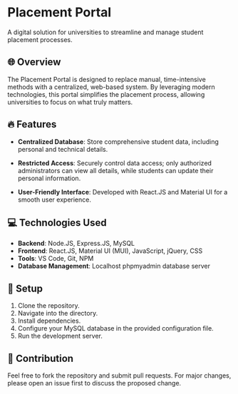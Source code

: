 # Placement Portal

A digital solution for universities to streamline and manage student placement processes.

## 🌐 Overview

The Placement Portal is designed to replace manual, time-intensive methods with a centralized, web-based system. By leveraging modern technologies, this portal simplifies the placement process, allowing universities to focus on what truly matters.

## 🔥 Features

- **Centralized Database**: Store comprehensive student data, including personal and technical details.
  
- **Restricted Access**: Securely control data access; only authorized administrators can view all details, while students can update their personal information.
  
- **User-Friendly Interface**: Developed with React.JS and Material UI for a smooth user experience.

## 💻 Technologies Used

- **Backend**: Node.JS, Express.JS, MySQL
- **Frontend**: React.JS, Material UI (MUI), JavaScript, jQuery, CSS
- **Tools**: VS Code, Git, NPM 
- **Database Management**: Localhost phpmyadmin database server

## 🚀 Setup

1. Clone the repository.
2. Navigate into the directory.
3. Install dependencies.
4. Configure your MySQL database in the provided configuration file.
5. Run the development server.

## 🤝 Contribution

Feel free to fork the repository and submit pull requests. For major changes, please open an issue first to discuss the proposed change.

